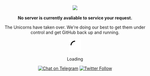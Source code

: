<div align="center">
    <br>
    <img width="200" src="https://user-images.githubusercontent.com/36894700/87100902-d335a500-c24d-11ea-868b-6e36e00f87fb.png">
    <br>
    <p><strong>No server is currently avaliable to service your request.</strong></p>
    <p>The Unicorns have taken over. We're doing our best to get them under control and get GitHub back up and running.</p>
    <img src="https://github.com/popeyelau/popeyelau/raw/master/spinner.svg?sanitize=true" width="40" height="40">
    <p>Loading</p>
    <div id="suggestions">
        <a href="https://t.me/popeyelau"><img src="https://img.shields.io/badge/Chat%20on-Telegram-brightgreen.svg" alt="Chat on Telegram"></a>
        <a href="https://twitter.com/popeyelau"><img src="https://img.shields.io/twitter/follow/popeyelau.svg?style=social" alt="Twitter Follow"></a>
    </div>
    <br>
</div>
